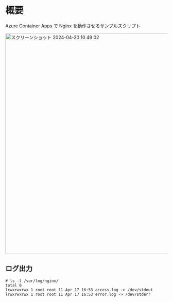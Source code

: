 # 概要
Azure Container Apps で Nginx を動作させるサンプルスクリプト

<img width="686" alt="スクリーンショット 2024-04-20 10 49 02" src="https://github.com/tatsukoni-pra/Container-Apps-Nginx/assets/90994143/cf2f8ee5-c309-4219-9810-bff53e9b1d0a">

## ログ出力

```
# ls -l /var/log/nginx/
total 0
lrwxrwxrwx 1 root root 11 Apr 17 16:53 access.log -> /dev/stdout
lrwxrwxrwx 1 root root 11 Apr 17 16:53 error.log -> /dev/stderr
```
